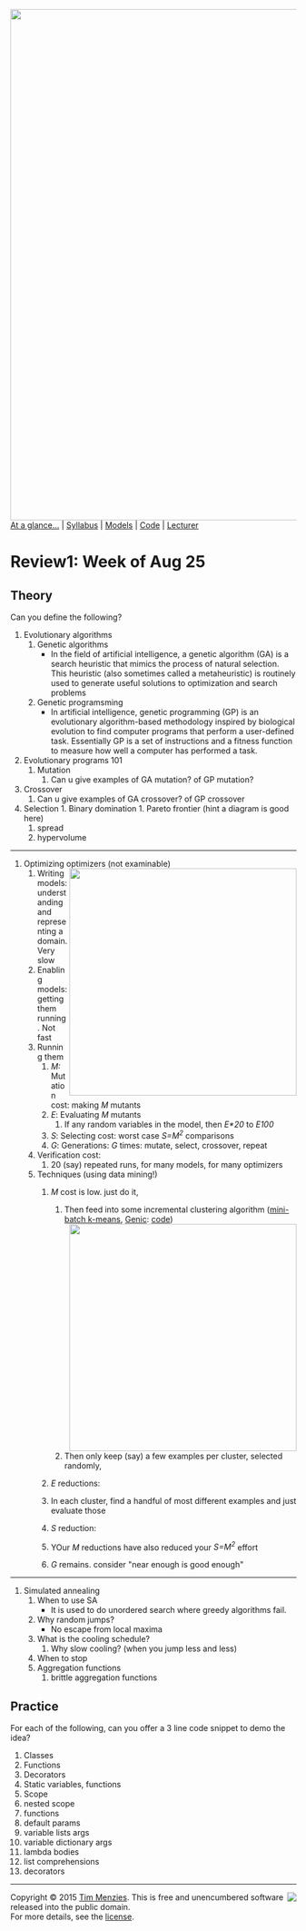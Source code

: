 [<img width=900 src="https://raw.githubusercontent.com/txt/mase/master/img/banner1.png">](https://github.com/txt/mase/blob/master/README.md)   
[At a glance...](https://github.com/txt/mase/blob/master/OVERVIEW.md) |
[Syllabus](https://github.com/txt/mase/blob/master/SYLLABUS.md) |
[Models](https://github.com/txt/mase/blob/master/MODELS.md) |
[Code](https://github.com/txt/mase/tree/master/src) |
[Lecturer](http://menzies.us) 


# Review1: Week of Aug 25

## Theory

Can you define the following?

1. Evolutionary algorithms
   1. Genetic algorithms
      * In the field of artificial intelligence, a genetic algorithm (GA) is a search heuristic that mimics the process of natural selection. This heuristic (also sometimes called a metaheuristic) is routinely used to generate useful solutions to optimization and search problems
   1. Genetic programsming
      * In artificial intelligence, genetic programming (GP) is an evolutionary algorithm-based methodology inspired by biological evolution to find computer programs that perform a user-defined task. Essentially GP is a set of instructions and a fitness function to measure how well a computer has performed a task.
1. Evolutionary programs 101
   1. Mutation
      1. Can u give examples of GA mutation? of GP mutation?
  1. Crossover
     1. Can u give examples of GA crossover? of GP crossover
  1. Selection
    1. Binary domination
    1. Pareto frontier (hint a diagram is good here)
      1. spread
      1. hypervolume

____

1. Optimizing optimizers <img align=right width=400 src="http://snag.gy/Cdatd.jpg">
   (not examinable)	  
   1. Writing models: understanding and representing a domain. Very slow
   1. Enabling models: getting them running. Not fast
   1. Running them
      1. _M:_ Mutation cost: making  _M_ mutants
      2. _E_: Evaluating _M_ mutants
	     1. If any random variables in the model, then _E*20_ to _E*100*_
	  3. _S_: Selecting cost: worst case _S=M<sup>2</sup>_ comparisons
	  4. _G_: Generations: _G_ times: mutate, select, crossover, repeat
   1. Verification cost:
      1. 20 (say) repeated runs, for many models,  for many optimizers
   1. Techniques (using data mining!)
      1. _M_ cost is low. just do it,
         1. Then feed into some incremental clustering algorithm ([mini-batch k-means](http://goo.gl/V8BQs),
	        [Genic](http://papers.rgrossman.com/proc-079.pdf): [code](https://github.com/ai-se/timm/blob/ffc7071f133521014e69fc91c99aa9432510ffdb/genic.py#L5))
		 1. <img align=right src="http://snag.gy/41kWD.jpg" width=400>	Then only keep (say) a few examples per cluster, selected randomly,
		    
	   1. _E_ reductions:
	     1. In each cluster, find a handful of most different examples and just evaluate those  	 
	   1. _S_ reduction:
	     1. YOur _M_ reductions have also reduced your 	  _S=M<sup>2</sup>_ effort
	   1. _G_ remains. consider "near enough is good enough"<br clear=all>

____

1. Simulated annealing
   1. When to use SA
      * It is used to do unordered search where greedy algorithms fail. 
   1. Why random jumps?
      * No escape from local maxima 
   2. What is the cooling schedule?
      1. Why slow cooling? (when you jump less and less)
   1. When to stop
   1. Aggregation functions
      1. brittle aggregation functions

## Practice

For each of the following, can you offer a 3 line code snippet to demo
the idea?

1. Classes
1. Functions
1. Decorators
1. Static variables, functions
1. Scope
  1. nested scope
1. functions
  1. default params
  1. variable lists args
  1. variable dictionary args
  1. lambda bodies
1. list comprehensions
1. decorators


_________

<img align=right src="https://raw.githubusercontent.com/txt/mase/master/img/pd-icon.png">Copyright © 2015 [Tim Menzies](http://menzies.us).
This is free and unencumbered software released into the public domain.   
For more details, see the [license](https://github.com/txt/mase/blob/master/LICENSE.md).

